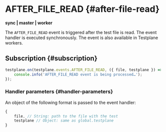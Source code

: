 # AFTER_FILE_READ {#after-file-read}

**sync | master | worker**

The `AFTER_FILE_READ` event is triggered after the test file is read. The event handler is executed synchronously. The event is also available in Testplane workers.

## Subscription {#subscription}

```javascript
testplane.on(testplane.events.AFTER_FILE_READ, ({ file, testplane }) => {
    console.info('AFTER_FILE_READ event is being processed…');
});
```

### Handler parameters {#handler-parameters}

An object of the following format is passed to the event handler:

```javascript
{
    file, // String: path to the file with the test
    testplane // Object: same as global.testplane
}
```